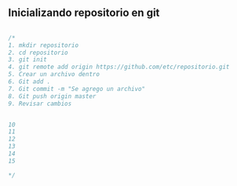 ## Inicializando repositorio en git


``` js

/* 
1. mkdir repositorio
2. cd repositorio
3. git init
4. git remote add origin https://github.com/etc/repositorio.git
5. Crear un archivo dentro
6. Git add . 
7. Git commit -m "Se agrego un archivo"
8. Git push origin master
9. Revisar cambios


10
11
12
13
14
15

*/
```
